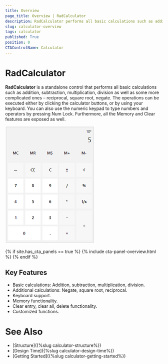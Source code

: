 ```yaml
---
title: Overview
page_title: Overview | RadCalculator
description: RadCalculator performs all basic calculations such as addition, subtraction, multiplication, division as well as some more complicated ones – reciprocal, square root, negate.    
slug: calculator-overview
tags: calculator
published: True
position: 0
CTAControlName: Calculator 
---
```


# RadCalculator

**RadCalculator** is a standalone control that performs all basic calculations such as addition, subtraction, multiplication, division as well as some more complicated ones – reciprocal, square root, negate. The operations can be executed either by clicking the calculator buttons, or by using your keyboard. You can also use the numeric keypad to type numbers and operators by pressing Num Lock. Furthermore, all the Memory and Clear features are exposed as well.

![calculator-overview 001](images/calculator-overview001.png)

{% if site.has_cta_panels == true %}
{% include cta-panel-overview.html %}
{% endif %}

## Key Features

* Basic calculations: Addition, subtraction, multiplication, division.
* Additional calculations: Negate, square root, reciprocal.
* Keyboard support.
* Memory functionality.
* Clear entry, clear all, delete functionality.
* Customized functions.
 

# See Also

* [Structure]({%slug calculator-structure%})	
* [Design Time]({%slug calculator-design-time%})	
* [Getting Started]({%slug calculator-getting-started%})	



